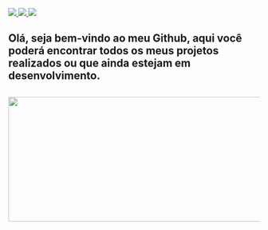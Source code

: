 <p align="left">
<!-- Button- GitHub -->
<a href="https://github.com/dev-AntonioLima">
<img src="https://img.shields.io/badge/-Github-000?style=flat-square&logo=Github&logoColor=white&link=https://github.com/goharajunior">
</a>

<!-- Button - LinkedIn -->
<a href="https://www.linkedin.com/in/devalima/">
<img src="https://img.shields.io/badge/-LinkedIn-blue?style=flat-square&logo=Linkedin&logoColor=white&link=https://www.linkedin.com/in/goharajunior/">
</a>

<!-- Button - Gmail -->
<a href="mailto:alimamg4@gmail.com">
<img src="https://img.shields.io/badge/-Gmail-c14438?style=flat-square&logo=Gmail&logoColor=white&link=mailto:alimamg4@gmail.com">
</a>

<!-- Text -->
<h2>Olá, seja bem-vindo ao meu Github, aqui você poderá encontrar todos os meus projetos realizados ou que ainda estejam em desenvolvimento.<h2>
  
<img src="https://media1.tenor.com/images/0660efe82fa3da42ed56eef013171835/tenor.gif?itemid=16596559" height="250"
width="700">
